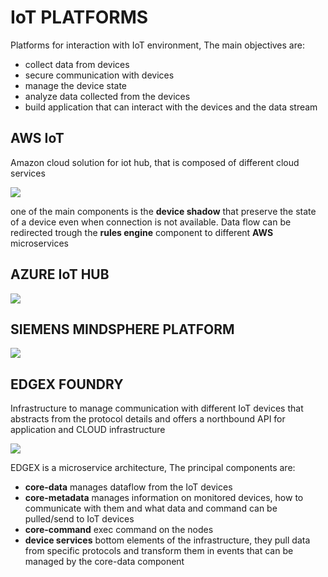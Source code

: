 # IoT PLATFORMS

Platforms for interaction with IoT environment, The main objectives are:

- collect data from devices
- secure communication with devices
- manage the device state
- analyze data collected from the devices
- build application that can interact with the devices and the data stream

## AWS IoT

Amazon cloud solution for iot hub, that is composed of different cloud services

![](Pasted%20image%2020240613162351.png)

one of the main components is the **device shadow** that preserve the state of a device even when connection is not available.
Data flow can be redirected trough the **rules engine** component to different **AWS** microservices 

## AZURE IoT HUB

![](Pasted%20image%2020240613162421.png)


## SIEMENS MINDSPHERE PLATFORM

![](Pasted%20image%2020240613162502.png)

## EDGEX FOUNDRY

Infrastructure to manage communication with different IoT devices that abstracts from the protocol details and offers a northbound API for application and CLOUD infrastructure

![](Pasted%20image%2020240613162524.png)

EDGEX is a microservice architecture, The principal components are:

- **core-data** manages dataflow from the IoT devices
- **core-metadata** manages information on monitored devices, how to communicate with them and what data and command can be pulled/send to IoT devices
- **core-command** exec command on the nodes
- **device services** bottom elements of the infrastructure, they pull data from specific protocols and transform them in events that can be managed by the core-data component